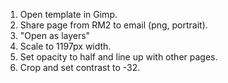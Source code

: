 1. Open template in Gimp.
2. Share page from RM2 to email (png, portrait).
3. "Open as layers"
4. Scale to 1197px width.
5. Set opacity to half and line up with other pages.
6. Crop and set contrast to -32.
